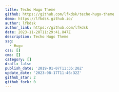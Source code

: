 ```yaml
---
title: Techo Hugo Theme
github: https://github.com/lfkdsk/techo-hugo-theme
demo: https://lfkdsk.github.io/
author: lfkdsk
author_link: https://github.com/lfkdsk
date: 2023-11-28T11:29:41.847Z
description: Techo Hugo Theme
ssg:
  - Hugo
css: []
cms: []
category: []
draft: false
publish_date: '2019-01-07T11:35:20Z'
update_date: '2023-08-17T11:46:32Z'
github_star: 2
github_fork: 0
---
```

